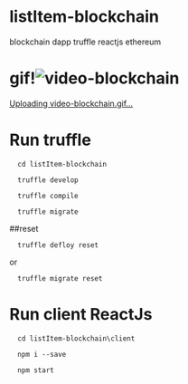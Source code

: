# listItem-blockchain
blockchain dapp truffle reactjs ethereum
# gif!![video-blockchain](https://user-images.githubusercontent.com/73014326/148670078-bbeda8d5-6239-42f5-935e-cc403d913fe0.gif)
[Uploading video-blockchain.gif…]()
# Run truffle
```console
  cd listItem-blockchain
```
```console
  truffle develop
```
```console
  truffle compile
```
```console
  truffle migrate
```
##reset 
```console
  truffle defloy reset 
```
  or
```console
  truffle migrate reset
```
# Run client ReactJs
```console
  cd listItem-blockchain\client
```
```console
  npm i --save
```
```console
  npm start
```
